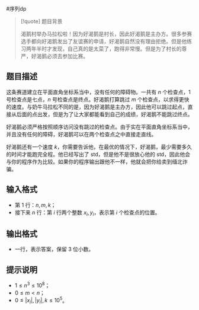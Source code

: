 #序列dp 

> [!quote] 题目背景
> 
> 渴鹅村举办马拉松啦！因为好渴鹅是村长，因此好渴鹅是主办方。很多参赛选手都向好渴鹅发出了友谊赛的申请，好渴鹅自然没有理由拒绝。但是他练习两年半时才发现，自己真的是太菜了，跑得非常慢。但是为了村长的尊严，好渴鹅必须去参加比赛。

## 题目描述

这条赛道建立在平面直角坐标系当中，没有任何的障碍物。一共有 $n$ 个检查点，$1$ 号检查点是七点，$n$ 号检查点是终点。好渴鹅打算跳过 $m$ 个检查点，以求得更快的速度。与奶牛马拉松不同的是，因为好渴鹅是主办方，因此他可以跳过起点，直接从后面的点出发，但是为了让大家都能看到自己的成绩，好渴鹅不能跳过终点。

好渴鹅必须严格按照顺序访问没有跳过的检查点。由于实在平面直角坐标系当中，并且没有任何的障碍，好渴鹅可以在两个检查点之中直接走直线。

好渴鹅还有一个速度 $k$，你需要告诉他，在最优的情况下，好渴鹅，最少需要多久的时间才能跑完全程。他已经写出了 std，但是他不是很放心他的 std，因此他会与你的程序作为比较。如果你的程序输出跟他不一样，他就会把你给卖到缅北诈骗。

## 输入格式

- 第 $1$ 行：$n,m,k$；
- 接下来 $n$ 行：第 $i$ 行两个整数 $x_i,y_i$，表示第 $i$ 个检查点的位置。

## 输出格式

- 一行，表示答案，保留 $3$ 位小数。

## 提示说明

- $1\le n^3\le 10^8$；
- $0\le m < n$；
- $0\le |x_i|,|y_i|,k\le 10^5$。
